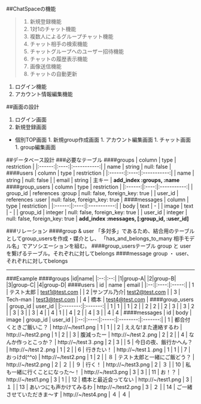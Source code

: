 ##ChatSpaceの機能
>1. 新規登録機能
>1. 1対1のチャット機能
>1. 複数人によるグループチャット機能
>1. チャット相手の検索機能
>1. チャットグループへのユーザー招待機能
>1. チャットの履歴表示機能
>1. 画像送信機能
>1. チャットの自動更新

1. ログイン機能
1. アカウント情報編集機能

##画面の設計
1. ログイン画面
1. 新規登録画面
  - 個別TOP画面
        1. 新規group作成画面
        1. アカウント編集画面
        1. チャット画面
        1. group編集画面

##データベース設計
###必要なテーブル
####groups
| column | type | restriction |
|:------:|:----:|:-----------:|
| name | string | null: false |
####users
| column | type | restriction |
|:------:|:----:|:-----------:|
| name | string | null: false |
| email | string | 主キー |
**add_index :groups, :name**
####group_users
| column | type | restriction |
|:------:|:----:|:-----------:|
| group_id | references :group | null: false, foreign_key: true |
| user_id | references :user | null: false, foreign_key: true |
####messages
| column | type | restriction |
|:------:|:----:|:-----------:|
| body | text | - |
| image | text | - |
| group_id | integer | null: false, foreign_key: true |
| user_id | integer | null: false, foreign_key: true |
**add_index :messages, [:group_id, :user_id]**

###リレーション
####group & user
  「多対多」であるため、結合用のテーブルとしてgroup_usersを作成・媒介とし、
  「has_and_belongs_to_many 相手モデル名」でアソシエーションを組む。
####group_usersテーブル
  group と userを繋げるテーブル。それぞれに対してbelongs
####message
  group ・ user、それぞれに対してbelongs

***
###Example
####groups
|id|name|
|:--:|:--:|
|1|group-A|   <!-- テスト太郎   & サンプル乃介 -->
|2|group-B|   <!-- サンプル乃介 & Tech-man -->
|3|group-C|   <!-- サンプル乃介 & Tech-man  & 橋本 -->
|4|group-D|   <!-- テスト太郎   & サンプル乃介 & Tech-man & 橋本 -->
####users
| id | name | email |
|:--:|:----:|:-----:|
| 1 | テスト太郎 | test1@test.com |
| 2 |サンプル乃介| test2@test.com |
| 3 | Tech-man | test3@test.com |
| 4 |   橋本   | test4@test.com |
####group_users
| group_id | user_id |
|:--------:|:-------:|
| 1 | 1 |
| 1 | 2 |
| 2 | 2 |
| 2 | 3 |
| 3 | 2 |
| 3 | 3 |
| 3 | 4 |
| 4 | 1 |
| 4 | 2 |
| 4 | 3 |
| 4 | 4 |
####messages
| id | body | image | group_id | user_id |
|:--:|:----:|:-----:|:--------:|:-------:|
| 1 | 都合付くときご飯いこ？ | http://~/test1.png | 1 | 1 |
| 2 | ええな!また連絡するわ | http://~/test2.png | 1 | 2 |
| 3 | 腹減ったー | http://~/test２.png | 2 | 2 |
| 4 | なんか作っとこっか？ | http://~/test３.png | 2 | 3 |
| 5 | 今日の夜、飯行かへん？ | http://~/test２.png | 1 | 2 |
| 6 | 行きたい！ | http://~/test１.png | 1 | 1 |
| 7 | おっけd(^^o) | http://~/test2.png | 1 | 2 |
| ８ | テスト太郎と一緒にご飯どう？ | http://~/test2.png | 2 | ２ |
| ９ | 行く！ | http://~/test3.png | 2 | ３ |
| 10 | 私も一緒に行くことになった〜！ | http://~/test3.png | 3 | 3 |
| 11 | お！？ | http://~/test1.png | 3 | 1 |
| 12 | 橋本と最近会ってない | http://~/test1.png | 3 | １ |
| 13 | あいつにも声かけてみるわ | http://~/test2.png | 3 | ２ |
| 14 | ご一緒させていただきま〜す | http://~/test4.png | ４ | ４ |
